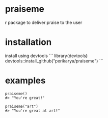# praiseme
r package to deliver praise to the user

<h1>installation</h1>
install using devtools
```
library(devtools)
devtools::install_github("perikarya/praiseme")
```

<h1>examples</h1>

```library(praiseme)
praiseme()
#> "You're great!"
```

```library(praiseme)
praiseme("art")
#> "You're great at art!"
```

